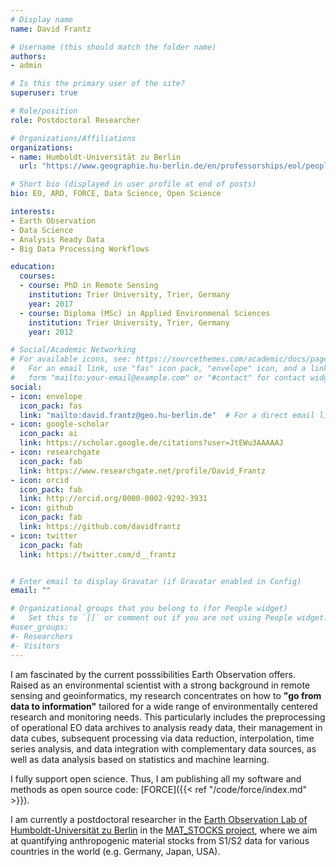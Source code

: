 ```yaml
---
# Display name
name: David Frantz

# Username (this should match the folder name)
authors:
- admin

# Is this the primary user of the site?
superuser: true

# Role/position
role: Postdoctoral Researcher

# Organizations/Affiliations
organizations:
- name: Humboldt-Universität zu Berlin
  url: "https://www.geographie.hu-berlin.de/en/professorships/eol/people/labmembers/david_frantz?_authenticator=3bf73ea8fd40237ad916f821ee760ef2999ca197"

# Short bio (displayed in user profile at end of posts)
bio: EO, ARD, FORCE, Data Science, Open Science

interests:
- Earth Observation
- Data Science
- Analysis Ready Data
- Big Data Processing Workflows

education:
  courses:
  - course: PhD in Remote Sensing
    institution: Trier University, Trier, Germany
    year: 2017
  - course: Diploma (MSc) in Applied Environmenal Sciences
    institution: Trier University, Trier, Germany
    year: 2012

# Social/Academic Networking
# For available icons, see: https://sourcethemes.com/academic/docs/page-builder/#icons
#   For an email link, use "fas" icon pack, "envelope" icon, and a link in the
#   form "mailto:your-email@example.com" or "#contact" for contact widget.
social:
- icon: envelope
  icon_pack: fas
  link: "mailto:david.frantz@geo.hu-berlin.de"  # For a direct email link, use "mailto:test@example.org".
- icon: google-scholar
  icon_pack: ai
  link: https://scholar.google.de/citations?user=JtEWu3AAAAAJ
- icon: researchgate
  icon_pack: fab
  link: https://www.researchgate.net/profile/David_Frantz
- icon: orcid
  icon_pack: fab
  link: http://orcid.org/0000-0002-9292-3931
- icon: github
  icon_pack: fab
  link: https://github.com/davidfrantz
- icon: twitter
  icon_pack: fab
  link: https://twitter.com/d__frantz


# Enter email to display Gravatar (if Gravatar enabled in Config)
email: ""

# Organizational groups that you belong to (for People widget)
#   Set this to `[]` or comment out if you are not using People widget.
#user_groups:
#- Researchers
#- Visitors
---
```


I am fascinated by the current posssibilities Earth Observation offers. Raised as an environmental scientist with a strong background in remote sensing and geoinformatics, my research concentrates on how to **"go from data to information"** tailored for a wide range of environmentally centered research and monitoring needs. This particularly includes the preprocessing of operational EO data archives to analysis ready data, their management in data cubes, subsequent processing via data reduction, interpolation, time series analysis, and data integration with complementary data sources, as well as data analysis based on statistics and machine learning.

I fully support open science. Thus, I am publishing all my software and methods as open source code: [FORCE]({{< ref "/code/force/index.md" >}}).

I am currently a postdoctoral researcher in the [Earth Observation Lab of Humboldt-Universität zu Berlin](https://www.geographie.hu-berlin.de/en/professorships/eol) in the [MAT_STOCKS project](https://www.geographie.hu-berlin.de/en/professorships/eol/projects/matstocks/mat_stocks), where we aim at quantifying anthropogenic material stocks from S1/S2 data for various countries in the world (e.g. Germany, Japan, USA).


